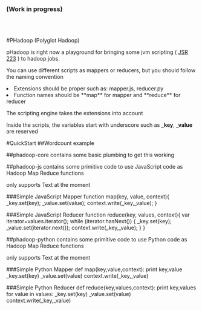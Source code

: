 ### (Work in progress)
<br>
<br>

#PHadoop (Polyglot Hadoop)

pHadoop is right now a playground for bringing some jvm scripting ( <a
        href="http://docs.oracle.com/javase/6/docs/technotes/guides/scripting/index.html">JSR 223</a> ) to hadoop jobs.


You can use different scripts as mappers or reducers, but you should follow the naming convention  

<li>Extensions should be proper such as: mapper.js, reducer.py
<li>Function names should be **map** for mapper and **reduce** for reducer

The scripting engine takes the extensions into account

Inside the scripts, the variables start with underscore such as **_key**, **_value** are reserved

#QuickStart
##Wordcount example


##phadoop-core
contains some basic plumbing to get this working

##phadoop-js
contains some primitive code to use JavaScript code as Hadoop Map Reduce functions

only supports Text at the moment


###Simple JavaScript Mapper
	function map(key, value, context){
    	_key.set(key);
    	_value.set(value);
    	context.write(_key,_value);
	}

###Simple JavaScript Reducer
	function reduce(key, values, context){
    	var iterator=values.iterator();
    	while (iterator.hasNext()) {
        	_key.set(key);
        	_value.set(iterator.next());
        	context.write(_key,_value);
    	}
	}





##phadoop-python
contains some primitive code to use Python code as Hadoop Map Reduce functions

only supports Text at the moment



###Simple Python Mapper
	def map(key,value,context):
    	print key,value
    	_key.set(key)
    	_value.set(value)
    	context.write(_key,_value)

###Simple Python Reducer
	def reduce(key,values,context):
    	print key,values
    	for value in values:
        	_key.set(key)
        	_value.set(value)
        	context.write(_key,_value)


